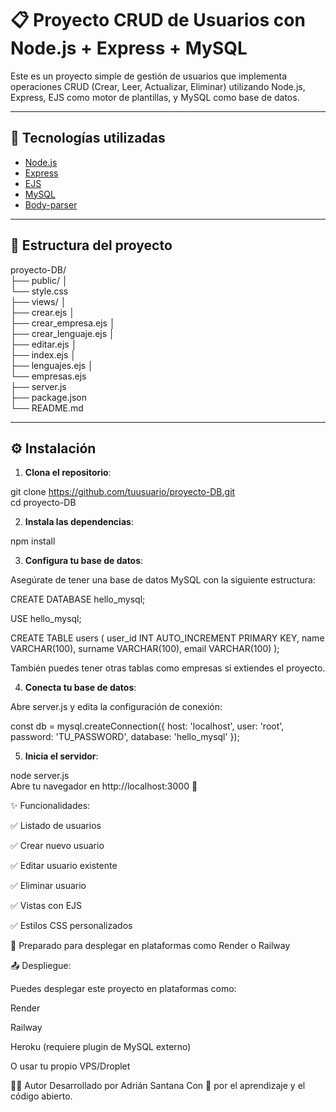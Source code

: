 # 📋 Proyecto CRUD de Usuarios con Node.js + Express + MySQL

Este es un proyecto simple de gestión de usuarios que implementa operaciones CRUD (Crear, Leer, Actualizar, Eliminar) utilizando Node.js, Express, EJS como motor de plantillas, y MySQL como base de datos.

---

## 🚀 Tecnologías utilizadas

- [Node.js](https://nodejs.org/)
- [Express](https://expressjs.com/)
- [EJS](https://ejs.co/)
- [MySQL](https://www.mysql.com/)
- [Body-parser](https://www.npmjs.com/package/body-parser)

---

## 📂 Estructura del proyecto

proyecto-DB/</br>
    ├── public/ │</br>
            └── style.css</br>
    ├── views/ │</br>
        ├── crear.ejs │</br>
        ├── crear_empresa.ejs │</br>
        ├── crear_lenguaje.ejs │</br>
        ├── editar.ejs │</br>
        ├── index.ejs │</br>
        ├── lenguajes.ejs │</br>
        └── empresas.ejs</br>
    ├── server.js</br>
    ├── package.json</br>
    └── README.md</br>

---

## ⚙️ Instalación

1. **Clona el repositorio**:

git clone https://github.com/tuusuario/proyecto-DB.git </br>
cd proyecto-DB


2. **Instala las dependencias**:

npm install

3. **Configura tu base de datos**:

Asegúrate de tener una base de datos MySQL con la siguiente estructura:

CREATE DATABASE hello_mysql;

USE hello_mysql;

CREATE TABLE users (
  user_id INT AUTO_INCREMENT PRIMARY KEY,
  name VARCHAR(100),
  surname VARCHAR(100),
  email VARCHAR(100)
);

También puedes tener otras tablas como empresas si extiendes el proyecto.

4. **Conecta tu base de datos**:

Abre server.js y edita la configuración de conexión:

const db = mysql.createConnection({
  host: 'localhost',
  user: 'root',
  password: 'TU_PASSWORD',
  database: 'hello_mysql'
});

5. **Inicia el servidor**:

node server.js </br>
Abre tu navegador en http://localhost:3000 🚀

✨ Funcionalidades:

✅ Listado de usuarios

✅ Crear nuevo usuario

✅ Editar usuario existente

✅ Eliminar usuario

✅ Vistas con EJS

✅ Estilos CSS personalizados

🧪 Preparado para desplegar en plataformas como Render o Railway

📤 Despliegue:

Puedes desplegar este proyecto en plataformas como:

Render

Railway

Heroku (requiere plugin de MySQL externo)

O usar tu propio VPS/Droplet

🧑‍💻 Autor
Desarrollado por Adrián Santana
Con 💙 por el aprendizaje y el código abierto.
